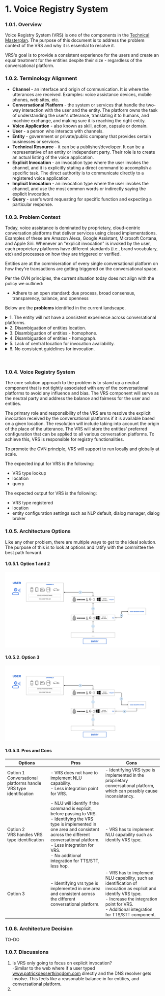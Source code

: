 # 1. Voice Registry System

### 1.0.1. Overview
Voice Registry System (VRS) is one of the components  in the
[Technical Masterplan](https://github.com/open-voice-network/docs/blob/master/technical_masterplan.md). The purpose of this document is to address the problem context of the VRS and why it is essential to resolve it. 

VRS's goal is to provide a consistent experience for the users and create an equal treatment for the entities despite their size - regardless of the conversational platform.

### 1.0.2. Terminology Alignment
- **Channel** - an interface and origin of communication. It is where the utterances are received. Examples: voice assistance devices, mobile phones, web sites, etc.
- **Conversational Platform** - the system or services that handle the two-way interaction with the user and the entity.  The platform owns the task of understanding the user's utterance, translating it to humans, and machine exchange, and making sure it is reaching the right entity. 
- **Voice Application** - also known as skill, action, capsule or domain.
- **User** - a person who interacts with channels.  
- **Entity** -  government or private/public company that provides certain businesses or services.
- **Technical Resource** -  it can be a publisher/developer. It can be a representative of an entity or independent party. Their role is to create an actual listing of the voice application.
- **Explicit Invocation** - an invocation type where the user invokes the channel, and it is explicitly stating a direct command to accomplish a specific task. The direct authority is to communicate directly to a registered voice application.
- **Implicit Invocation** - an invocation type where the user invokes the channel, and use the most common words or indirectly saying the explicit Invocation. 
- **Query** - user’s word requesting for specific function and expecting a particular response.

### 1.0.3. Problem Context
Today, voice assistance is dominated by proprietary, cloud-centric conversation platforms that deliver services using closed implementations.  Examples of these are Amazon Alexa, Google Assistant, Microsoft Cortana, and Apple Siri.  Whenever an "explicit invocation" is invoked by the user, each proprietary platforms have different standards (i.e., brand vocabulary, etc) and processes on how they are triggered or verified. 

Entities are at the commiseration of every single conversational platform on how they're transactions are getting triggered on the conversational space.  

Per the OVN principles, the current situation today does not align with the policy we outlined:
- Adhere to an open standard: due process, broad consensus, transparency, balance, and openness

Below are the **problems** identified in the current landscape.
<br>
<details><summary>1. The entity will not have a consistent experience across conversational platforms.</summary>
<br>
The below diagram depicts a use-case scenario where Patrick's Dessert Kingdom is an entity that needs to be in multiple conversational platforms such as Amazon, Google, etc. The company is most popularly known for its name as "Patrick's Dessert Kingdom."  The entity wants the explicit command for their customer to what they are known for.  Fortunately, it is approved and available in Amazon and Microsoft but not on other conversational platforms. This is a problem for the entity and user. Users and entities will not have consistent experiences in dealing with the various conversational platform.

> ![](component_assets/vrs_problem_statement_1.png?raw=true "Fig. 1 - VRS Problem Statement 1")

</details>
<details><summary>2. Disambiguation of entities location.</summary>
<br>
The second illustration shows a scenario where there are similar entities but on a different location. Today, each conversational platform handles this scenario differently and without transparency.

> ![](component_assets/vrs_problem_statement_2.png?raw=true "Fig. 2 - VRS Problem Statement 2")

</details>
<details><summary>3. Disambiguation of entities - homophone.</summary>
<br>
Part of the complexity of voice is the homophone disambiguation. When the user utters an invocation, and there can be multiple possibilities for the invocation. 
<br>
An example: <br>
A user utters, "{wake work}, I want to talk to Cisco." Multiple entities can sound like Cisco, such as Sysco Food or Cisco Networking.
<br>
A couple of problems in this scenario: <br>
 - (1) who decides for the right interpretation <br>
 - (2) there is no central location of all the invocation homophone relationship
<br>
</details>
<details><summary>4. Disambiguation of entities - homograph.</summary>
<br>
 Part of the complexity of voice is the homophone disambiguation. When the user utters an invocation, and there can be multiple possibilities for the invocation. 
<br>
An example: <br>
A user utters, "{wake work}, I want to talk to Delta." Multiple entities can be associated with Delta such as Delta Dental, Delta Airlines, Delta Network.
<br>
A couple of problems in this scenario: <br>
 - (1) who decides for the right interpretation <br> 
 - (2) there is no central location of all the invocation homograph relationship
<br>

</details>
<details><summary>5. Lack of central location for invocation availability.</summary>
<br>
> Due to the walled garden conversational platform landscape today, users or technical resources do not have a single area to go to check for the availability of the invocation. They have to go through each of the conversational platforms to verify the availability of the invocation. 

</details>

<details><summary>6. No consistent guidelines for invocation.</summary>
<br>
> Due to missing global standards, developers need to adhere to different conversational platforms guidelines. This results in complexity, heavy maintenance, and support for their voice application.

</details>
<br>
<br>

### 1.0.4. Voice Registry System
The core solution approach to the problem is to stand up a neutral component that is not tightly associated with any of the conversational platforms to avoid any influence and bias. The VRS component will serve as the neutral party and address the balance and fairness for the user and entities. 

The primary role and responsibility of the VRS are to resolve the explicit invocation received by the conversational platforms if it is available based on a given location. The resolution will include taking into account the origin of the place of the utterance. The VRS will store the entities' preferred configuration that can be applied to all various conversation platforms. To achieve this, VRS is responsible for registry functionalities. 

To promote the OVN principle, VRS will support to run locally and globally at scale.

The expected input for VRS is the following:
- VRS type lookup
- location
- query

The expected output for VRS is the following:
- VRS type registered
- location
- entity configuration settings such as NLP default, dialog manager, dialog broker


### 1.0.5. Architecture Options
Like any other problem, there are multiple ways to get to the ideal solution. The purpose of this is to look at options and ratify with the committee the best path forward.


#### 1.0.5.1. Option 1 and 2

![](component_assets/vrs_proposed_solution_1.png?raw=true "Fig. 2 - VRS Proposed Solution 1")


#### 1.0.5.2. Option 3

![](component_assets/vrs_proposed_solution_2.png?raw=true "Fig. 3 - VRS Proposed Solution 2")


#### 1.0.5.3. Pros and Cons
| Options  | Pros                                                                                                                                                                                                                                                                               | Cons                                                                                                                                                                                                           |
|----------|------------------------------------------------------------------------------------------------------------------------------------------------------------------------------------------------------------------------------------------------------------------------------------|----------------------------------------------------------------------------------------------------------------------------------------------------------------------------------------------------------------|
| Option 1 <br> Conversational platforms handle VRS type identification | - VRS does not have to implement NLU capability.<br>- Less integration point for VRS.                                                                                                                                                                                              | - Identifying VRS type is implemented in the proprietary conversational platform, which can possibly cause inconsistency.                                                                                      |
| Option 2 <br> VRS handles VRS type identification | - NLU will identify if the command is explicit, before passing to VRS.<br>- Identifying the VRS type is implemented in one area and consistent across the different conversational platform.<br>- Less integration for VRS.<br>- No additional integration for TTS/STT, less hop.  | - VRS has to implement NLU capability such as identify VRS type.                                                                                                                                               |
| Option 3 | - Identifying vrs type is implemented in one area and consistent across the different conversational platform.                                                                                                                                                                     | - VRS has to implement NLU capability, such as identification of invocation as explicit and identify VRS type.<br>- Increase the integration point for VRS.<br>- Additional integration for TTS/STT component. |


### 1.0.6. Architecture Decision
TO-DO


### 1.0.7. Discussions
1. Is VRS only going to focus on explicit invocation?
<br>-Similar to the web where if a user typed www.patrickdessertkingdom.com directly and the DNS resolver gets involve. This feels like a reasonable balance in for entities, and conversational platform. 
2.